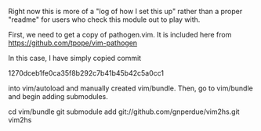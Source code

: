 Right now this is more of a "log of how I set this up" rather than a 
proper "readme" for users who check this module out to play with.

First, we need to get a copy of pathogen.vim. It is included here from
  https://github.com/tpope/vim-pathogen

In this case, I have simply copied commit 

  1270dceb1fe0ca35f8b292c7b41b45b42c5a0cc1

into vim/autoload and manually created vim/bundle. Then, go to vim/bundle
and begin adding submodules.

  cd vim/bundle
  git submodule add git://github.com/gnperdue/vim2hs.git vim2hs



